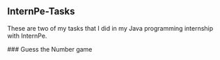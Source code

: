 ## InternPe-Tasks
<p>These are two of my tasks that I did in my Java programming internship with InternPe.</p>
### Guess the Number game

